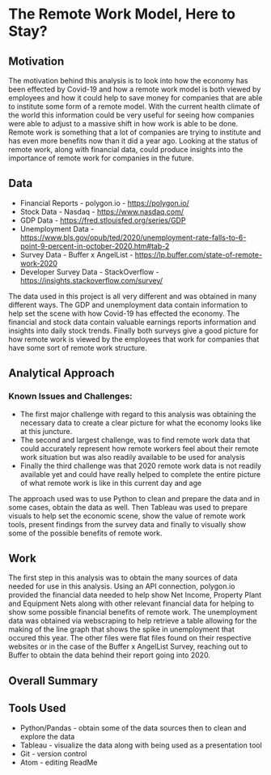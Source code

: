 # The Remote Work Model, Here to Stay?

## Motivation
The motivation behind this analysis is to look into how the economy has been effected by Covid-19 and how a remote work model is both viewed by employees and how it could help to save money for companies that are able to institute some form of a remote model. With the current health climate of the world this information could be very useful for seeing how companies were able to adjust to a massive shift in how work is able to be done. Remote work is something that a lot of companies are trying to institute and has even more benefits now than it did a year ago. Looking at the status of remote work, along with financial data, could produce insights into the importance of remote work for companies in the future.
## Data
* Financial Reports - polygon.io - https://polygon.io/
* Stock Data - Nasdaq - https://www.nasdaq.com/
* GDP Data - https://fred.stlouisfed.org/series/GDP
* Unemployment Data - https://www.bls.gov/opub/ted/2020/unemployment-rate-falls-to-6-point-9-percent-in-october-2020.htm#tab-2
* Survey Data - Buffer x AngelList - https://lp.buffer.com/state-of-remote-work-2020
* Developer Survey Data - StackOverflow - https://insights.stackoverflow.com/survey/

The data used in this project is all very different and was obtained in many different ways. The GDP and unemployment data contain information to help set the scene with how Covid-19 has effected the economy. The financial and stock data contain valuable earnings reports information and insights into daily stock trends. Finally both surveys give a good picture for how remote work is viewed by the employees that work for companies that have some sort of remote work structure.
## Analytical Approach
### Known Issues and Challenges:
* The first major challenge with regard to this analysis was obtaining the necessary data to create a clear picture for what the economy looks like at this juncture.  
* The second and largest challenge, was to find remote work data that could accurately represent how remote workers feel about their remote work situation but was also readily available to be used for analysis
* Finally the third challenge was that 2020 remote work data is not readily available yet and could have really helped to complete the entire picture of what remote work is like in this current day and age

The approach used was to use Python to clean and prepare the data and in some cases, obtain the data as well. Then Tableau was used to prepare visuals to help set the economic scene, show the value of remote work tools, present findings from the survey data and finally to visually show some of the possible benefits of remote work.

## Work
The first step in this analysis was to obtain the many sources of data needed for use in this analysis. Using an API connection, polygon.io provided the financial data needed to help show Net Income, Property Plant and Equipment Nets along with other relevant financial data for helping to show some possible financial benefits of remote work. The unemployment data was obtained via webscraping to help retrieve a table allowing for the making of the line graph that shows the spike in unemployment that occured this year. The other files were flat files found on their respective websites or in the case of the Buffer x AngelList Survey, reaching out to Buffer to obtain the data behind their report going into 2020.
## Overall Summary
## Tools Used
* Python/Pandas - obtain some of the data sources then to clean and explore the data
* Tableau - visualize the data along with being used as a presentation tool
* Git - version control
* Atom - editing ReadMe
